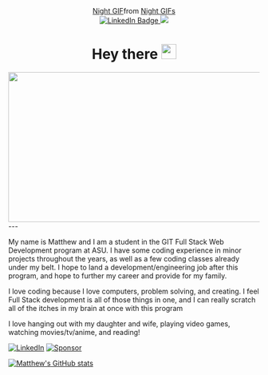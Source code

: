 <div id="header" align="center">
  <div class="tenor-gif-embed" data-postid="840604845154181401" data-share-method="host" data-aspect-ratio="1.70548" data-width="100%"><a href="https://tenor.com/view/night-gif-840604845154181401">Night GIF</a>from <a href="https://tenor.com/search/night-gifs">Night GIFs</a></div> <script type="text/javascript" async src="https://tenor.com/embed.js"></script>
    <div id="badges">
    <a href="https://www.linkedin.com/in/matthewjea/">
      <img src="https://img.shields.io/badge/LinkedIn-blue?style=for-the-badge&logo=linkedin&logoColor=white" alt="LinkedIn Badge"/>
    </a>
    <a [![Sponsor](https://img.shields.io/badge/sponsor-30363D?style=for-the-badge&logo=GitHub-Sponsors&logoColor=#white)](https://buymeacoffee.com/astroactual)
    </a>
    <a href="[https://buymeacoffee.com/astroactual]">
      <img src="https://img.shields.io/badge/sponsor-30363D?style=for-the-badge&logo=GitHub-Sponsors&logoColor=#white"/>
    </a>
  </div>
  <img src="https://komarev.com/ghpvc/?username=dcroci&style=flat-square&color=blue" alt=""/>
  <h1>
  Hey there
  <img src="https://media.giphy.com/media/hvRJCLFzcasrR4ia7z/giphy.gif" width="30px"/>
</h1>
</div>

<div align="center">
  <img src="https://media.giphy.com/media/dWesBcTLavkZuG35MI/giphy.gif" width="600" height="300"/>  
</div>
  ---



My name is Matthew and I am a student in the GIT Full Stack Web Development program at ASU. I have some coding experience in minor projects throughout the years, as well as a few coding classes already under my belt. I hope to land a development/engineering job after this program, and hope to further my career and provide for my family.  

I love coding because I love computers, problem solving, and creating. I feel Full Stack development is all of those things in one, and I can really scratch all of the itches in my brain at once with this program  

I love hanging out with my daughter and wife, playing video games, watching movies/tv/anime, and reading!  
  
[![LinkedIn](https://img.shields.io/badge/LinkedIn-0077B5?style=for-the-badge&logo=linkedin&logoColor=white)](https://www.linkedin.com/in/matthewjea/) [![Sponsor](https://img.shields.io/badge/sponsor-30363D?style=for-the-badge&logo=GitHub-Sponsors&logoColor=#white)](https://buymeacoffee.com/astroactual)

  
[![Matthew's GitHub stats](https://github-readme-stats.vercel.app/api?username=astroactual&show_icons=true&theme=onedark)](https://github.com/anuraghazra/github-readme-stats)


